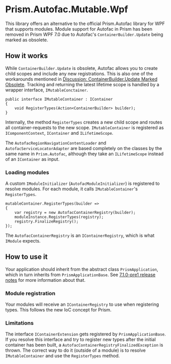 # Prism.Autofac.Mutable.Wpf

This library offers an alternative to the official Prism.Autofac library for WPF that supports modules. Module support for Autofac in Prism has been removed in Prism WPF 7.0 due to Autofac's `ContainerBuilder.Update` being marked as obsolete.

## How it works

While `ContainerBuilder.Update` is obsolete, Autofac allows you to create child scopes and include any new registrations. This is also one of the workarounds mentioned in [Discussion: ContainerBuilder.Update Marked Obsolete](https://github.com/autofac/Autofac/issues/811). Tracking and returning the latest lifetime scope is handled by a wrapper interface, `IMutableConctainer`.
```
public interface IMutableContainer : IContainer
{
    void RegisterTypes(Action<ContainerBuilder> builder);
}
```
Internally, the method `RegisterTypes` creates a new child scope and routes all container-requests to the new scope. `IMutableContainer` is registered as `IComponentContext`, `IContainer` and `ILifetimeScope`.

The `AutofacRegionNavigationContentLoader` and `AutofacServiceLocatorAdapter` are based completely on the classes by the same name in `Prism.Autofac`, although they take an `ILifetimeScope` instead of an `IContainer` as input.

### Loading modules
A custom `IModuleInitializer` (`AutofacModuleInitializer`) is registered to resolve modules. For each module, it calls `IMutableContainer`'s `RegisterTypes`.
```
mutableContainer.RegisterTypes(builder =>
{
    var registry = new AutofacContainerRegistry(builder);
    moduleInstance.RegisterTypes(registry);
    registry.FinalizeRegistry();
});
```
The `AutofacContainerRegistry` is an `IContainerRegistry`, which is what `IModule` expects.

## How to use it
Your application should inherit from the abstract class `PrismApplication`, which in turn inherits from `PrismApplicationBase`. See [7.1.0-pre1 release notes](https://github.com/PrismLibrary/Prism/releases/tag/7.1.0-pre1) for more information about that.

### Module registration
Your modules will receive an `IContainerRegistry` to use when registering types. This follows the new IoC concept for Prism.

### Limitations
The interface `IContainerExtension` gets registered by `PrismApplicationBase`. If you resolve this interface and try to register new types after the initial container has been built, a `AutofacContainerRegistryFinalizedException` is thrown. The correct way to do it (outside of a module) is to resolve `IMutableContainer` and use the `RegisterTypes` method.